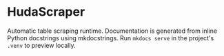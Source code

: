 # HudaScraper

Automatic table scraping runtime. Documentation is generated from inline
Python docstrings using mkdocstrings. Run `mkdocs serve` in the project's
`.venv` to preview locally.
